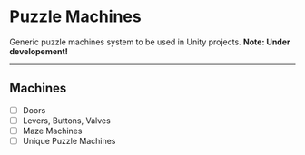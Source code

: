 # Puzzle Machines

Generic puzzle machines system to be used in Unity projects. **Note: Under developement!**

---

## Machines
- [ ] Doors
- [ ] Levers, Buttons, Valves
- [ ] Maze Machines
- [ ] Unique Puzzle Machines
